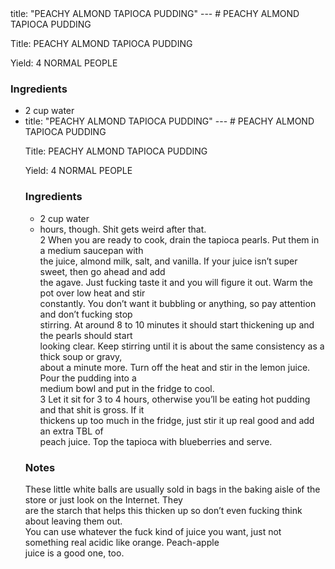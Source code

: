<!DOCTYPE HTML PUBLIC "-//W3C//DTD HTML 4.0 Transitional//EN">
<html>
  <head>
  title: "PEACHY ALMOND TAPIOCA PUDDING"
---
# PEACHY ALMOND TAPIOCA PUDDING<link rel='stylesheet' href='style.css' type='text/css'><meta http-equiv="Content-Style-Stype" content="text/css">
     <meta http-equiv="Content-Type" content="text/html;charset=utf-8">
     </head><body><div class="recipe" itemscope itemtype="http://schema.org/Recipe"><div class='header'><p class="title"><span class="label">Title:</span> <span itemprop="name">PEACHY ALMOND TAPIOCA PUDDING</span></p>
<p class="yields"><span class="label">Yield:</span> <span itemprop="recipeYield">4 NORMAL PEOPLE</span></p>
</div><div class="ing"><h3>Ingredients</h3><ul class="ing"><li class="ing" itemprop="ingredients">2 cup water </li>
<li <!DOCTYPE HTML PUBLIC "-//W3C//DTD HTML 4.0 Transitional//EN">
<html>
  <head>
  title: "PEACHY ALMOND TAPIOCA PUDDING"
---
# PEACHY ALMOND TAPIOCA PUDDING<link rel='stylesheet' href='style.css' type='text/css'><meta http-equiv="Content-Style-Stype" content="text/css">
     <meta http-equiv="Content-Type" content="text/html;charset=utf-8">
     </head><body><div class="recipe" itemscope itemtype="http://schema.org/Recipe"><div class='header'><p class="title"><span class="label">Title:</span> <span itemprop="name">PEACHY ALMOND TAPIOCA PUDDING</span></p>
<p class="yields"><span class="label">Yield:</span> <span itemprop="recipeYield">4 NORMAL PEOPLE</span></p>
</div><div class="ing"><h3>Ingredients</h3><ul class="ing"><li class="ing" itemprop="ingredients">2 cup water </li>
<li  go more than 16<br>hours, though. Shit gets weird after that.<br>2 When you are ready to cook, drain the tapioca pearls. Put them in a medium saucepan with<br>the juice, almond milk, salt, and vanilla. If your juice isn’t super sweet, then go ahead and add<br>the agave. Just fucking taste it and you will figure it out. Warm the pot over low heat and stir<br>constantly. You don’t want it bubbling or anything, so pay attention and don’t fucking stop<br>stirring. At around 8 to 10 minutes it should start thickening up and the pearls should start<br>looking clear. Keep stirring until it is about the same consistency as a thick soup or gravy,<br>about a minute more. Turn off the heat and stir in the lemon juice. Pour the pudding into a<br>medium bowl and put in the fridge to cool.<br>3 Let it sit for 3 to 4 hours, otherwise you’ll be eating hot pudding and that shit is gross. If it<br>thickens up too much in the fridge, just stir it up real good and add an extra TBL of<br>peach juice. Top the tapioca with blueberries and serve.</p></div></div><div class="modifications"><h3 class="Notes">Notes</h3><p>These little white balls are usually sold in bags in the baking aisle of the store or just look on the Internet. They<br>are the starch that helps this thicken up so don’t even fucking think about leaving them out.<br> You can use whatever the fuck kind of juice you want, just not something real acidic like orange. Peach-apple<br>juice is a good one, too.</p></div></div>

</body>
</html>